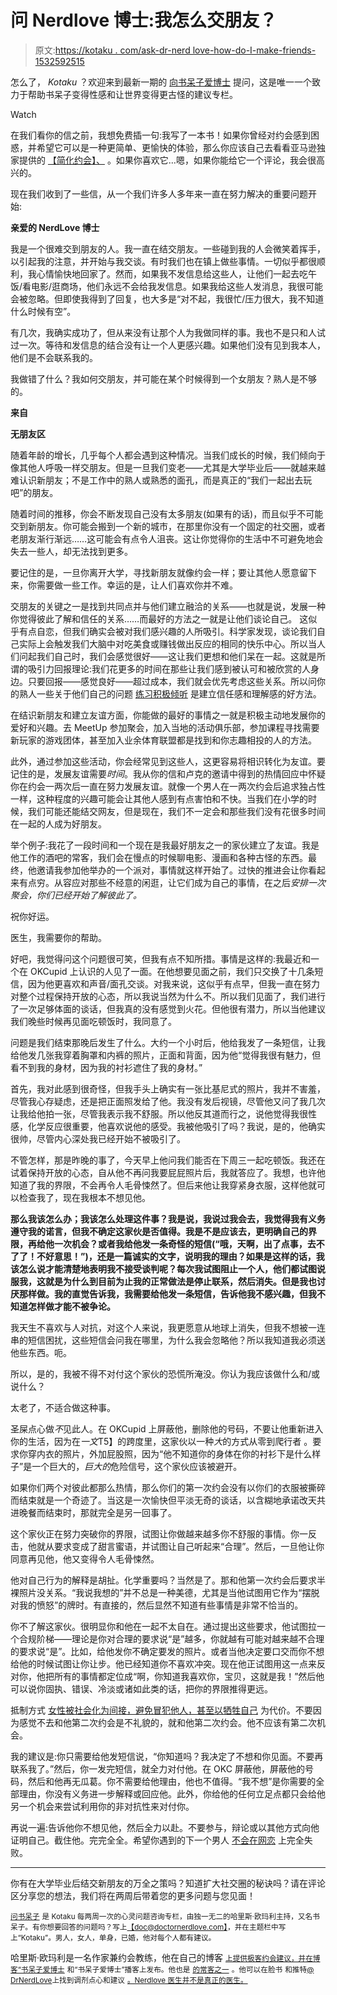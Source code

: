 # 问 Nerdlove 博士:我怎么交朋友？

> 原文:[https://kotaku . com/ask-dr-nerd love-how-do-I-make-friends-1532592515](https://kotaku.com/ask-dr-nerdlove-how-do-i-make-friends-1532592515)

怎么了， *Kotaku* ？欢迎来到最新一期的 [向书呆子爱博士](http://kotaku.com/askdrnerdlove) 提问，这是唯一一个致力于帮助书呆子变得性感和让世界变得更古怪的建议专栏。

Watch

在我们看你的信之前，我想免费插一句:我写了一本书！如果你曾经对约会感到困惑，并希望它可以是一种更简单、更愉快的体验，那么你应该自己去看看亚马逊独家提供的 [【简化约会】、](http://bit.ly/simplifieddating) 。如果你喜欢它…嗯，如果你能给它一个评论，我会很高兴的。

现在我们收到了一些信，从一个我们许多人多年来一直在努力解决的重要问题开始:

**亲爱的 NerdLove 博士**

我是一个很难交到朋友的人。我一直在结交朋友。一些碰到我的人会微笑着挥手，以引起我的注意，并开始与我交谈。有时我们也在镇上做些事情。一切似乎都很顺利，我心情愉快地回家了。然而，如果我不发信息给这些人，让他们一起去吃午饭/看电影/逛商场，他们永远不会给我发信息。如果我给这些人发消息，我很可能会被忽略。但即使我得到了回复，也大多是“对不起，我很忙/压力很大，我不知道什么时候有空”。

有几次，我确实成功了，但从来没有让那个人为我做同样的事。我也不是只和人试过一次。等待和发信息的结合没有让一个人更感兴趣。如果他们没有见到我本人，他们是不会联系我的。

我做错了什么？我如何交朋友，并可能在某个时候得到一个女朋友？熟人是不够的。

**来自**

**无朋友区**

随着年龄的增长，几乎每个人都会遇到这种情况。当我们成长的时候，我们倾向于像其他人呼吸一样交朋友。但是一旦我们变老——尤其是大学毕业后——就越来越难认识新朋友；不是工作中的熟人或熟悉的面孔，而是真正的“我们一起出去玩吧”的朋友。

随着时间的推移，你会不断发现自己没有太多朋友(如果有的话)，而且似乎不可能交到新朋友。你可能会搬到一个新的城市，在那里你没有一个固定的社交圈，或者老朋友渐行渐远……这可能会有点令人沮丧。这让你觉得你的生活中不可避免地会失去一些人，却无法找到更多。

要记住的是，一旦你离开大学，寻找新朋友就像约会一样；要让其他人愿意留下来，你需要做一些工作。幸运的是，让人们喜欢你并不难。

交朋友的关键之一是找到共同点并与他们建立融洽的关系——也就是说，发展一种你觉得彼此了解和信任的关系……而最好的方法之一就是让他们谈论自己。
这似乎有点自恋，但我们确实会被对我们感兴趣的人所吸引。科学家发现，谈论我们自己实际上会触发我们大脑中对吃美食或赚钱做出反应的相同的快乐中心。所以当人们问起我们自己时，我们会感觉很好——这让我们更想和他们呆在一起。这就是所谓的吸引力回报理论:我们花更多的时间在那些让我们感到被认可和被欣赏的人身边。只要回报——感觉良好——超过成本，我们就会优先考虑这些关系。所以问你的熟人一些关于他们自己的问题 [练习积极倾听](http://www.doctornerdlove.com/2012/06/things-to-talk-about/all/1/) 是建立信任感和理解感的好方法。

在结识新朋友和建立友谊方面，你能做的最好的事情之一就是积极主动地发展你的爱好和兴趣。去 MeetUp 参加聚会，加入当地的活动俱乐部，参加课程寻找需要新玩家的游戏团体，甚至加入业余体育联盟都是找到和你志趣相投的人的方法。

此外，通过参加这些活动，你会经常见到这些人，这更容易将相识转化为友谊。要记住的是，发展友谊需要*时间*。我从你的信和卢克的邀请中得到的热情回应中怀疑你在约会一两次后一直在努力发展友谊。就像一个男人在一两次约会后追求独占性一样，这种程度的兴趣可能会让其他人感到有点害怕和不快。当我们在小学的时候，我们可能还能结交网友，但是现在，我们不一定会和那些我们没有花很多时间在一起的人成为好朋友。

举个例子:我花了一段时间和一个现在是我最好朋友之一的家伙建立了友谊。我是他工作的酒吧的常客，我们会在慢点的时候聊电影、漫画和各种古怪的东西。最终，他邀请我参加他举办的一个派对，事情就这样开始了。过快的推进会让你看起来有点穷。从容应对那些不经意的闲逛，让它们成为自己的事情，在之后*安排一次聚会，你们已经开始了解彼此了。*

祝你好运。

医生，我需要你的帮助。

好吧，我觉得问这个问题很可笑，但我有点不知所措。事情是这样的:我最近和一个在 OKCupid 上认识的人见了一面。在他想要见面之前，我们只交换了十几条短信，因为他更喜欢和声音/面孔交谈。对我来说，这似乎有点早，但我一直在努力对整个过程保持开放的心态，所以我说当然为什么不。所以我们见面了，我们进行了一次足够体面的谈话，但我真的没有感觉到火花。但他很有潜力，所以当他建议我们晚些时候再见面吃顿饭时，我同意了。

问题是我们结束那晚后发生了什么。大约一个小时后，他给我发了一条短信，让我给他发几张我穿着胸罩和内裤的照片，正面和背面，因为他“觉得我很有魅力，但看不到我的身材，因为我的衬衫遮住了我的身材。”

首先，我对此感到很奇怪，但我手头上确实有一张比基尼式的照片，我并不害羞，尽管我心存疑虑，还是把正面照发给了他。我没有发后视镜，尽管他又问了我几次让我给他拍一张，尽管我表示我不舒服。所以他反其道而行之，说他觉得我很性感，化学反应很重要，他喜欢说他的感受。我被他吸引了吗？我说，是的，他确实很帅，尽管内心深处我已经开始不被吸引了。

不管怎样，那是昨晚的事了，今天早上他问我们能否在下周三一起吃顿饭。我还在试着保持开放的心态，自从他不再问我要屁屁照片后，我就答应了。我想，也许他知道了我的界限，不会再令人毛骨悚然了。但后来他让我穿紧身衣服，这样他就可以检查我了，现在我根本不想见他。

**那么我该怎么办；我该怎么处理这件事？我是说，我说过我会去，我觉得我有义务遵守我的诺言，但我不确定这家伙是否值得。我是不是应该去，更明确自己的界限，再给他一次机会？或者我给他发一条奇怪的短信(“哦，天啊，出了点事，去不了了！不好意思！”)，还是一篇诚实的文字，说明我的理由？如果是这样的话，我该怎么说才能清楚地表明我不接受谈判呢？每次我试图阻止一个人，他们都试图说服我，这就是为什么到目前为止我的正常做法是停止联系，然后消失。但是我也讨厌那样做。我的直觉告诉我，我需要给他发一条短信，告诉他我不感兴趣，但我不知道怎样做才能不被争论。**

我天生不喜欢与人对抗，对这个人来说，我更愿意从地球上消失，但我不想被一连串的短信困扰，这些短信会问我在哪里，为什么我会忽略他？所以我知道我必须送他些东西。呃。

所以，是的，我被不得不对付这个家伙的恐慌所淹没。你认为我应该做什么和/或说什么？

太老了，不适合做这种事。

圣屎点心做*不*见此人。在 OKCupid 上屏蔽他，删除他的号码，不要让他重新进入你的生活，因为在*一文*T5】的跨度里，这家伙以一种*大*的方式从零到爬行者 。要求你穿内衣的照片，外加屁股照，因为“他不知道你的身体在你的衬衫下是什么样子”是一个巨大的，*巨大的*危险信号，这个家伙应该被避开。

如果你们两个对彼此都那么热情，那么你们的第一次约会没有以你们的衣服被撕碎而结束就是一个奇迹了。当这是一次愉快但平淡无奇的谈话，以含糊地承诺改天共进晚餐而结束时，那就完全是另一回事了。

这个家伙正在努力突破你的界限，试图让你做越来越多你不舒服的事情。你一反击，他就从要求变成了甜言蜜语，并试图让自己听起来“合理”。然后，一旦他让你同意再见他，他又变得令人毛骨悚然。

他对自己行为的解释是胡扯。化学重要吗？当然是了。那和他第一次约会后要求半裸照片没关系。“我说我想的”并不总是一种美德，尤其是当他试图用它作为“摆脱对我的愤怒”的牌时。有直接的，然后显然不知道有些事情是非常不恰当的。

你不了解这家伙。很明显你和他在一起不太自在。通过提出这些要求，他试图拉一个合规阶梯——理论是你对合理的要求说“是”越多，你就越有可能对越来越不合理的要求说“是”。比如，给他发你不确定要发的照片。或者当他决定要口交而你不想给他的时候试图让你让步。他已经知道你不喜欢冲突。现在他正试图用这一点来反对你，他把所有的事情都定位成“啊，你知道我喜欢你，宝贝，这就是我！”然后他可以说你固执、错误、冷淡或诸如此类的话，把你的界限推得更远。

抵制方式 [女性被社会化为间接，避免冒犯他人，甚至以牺牲自己](https://kotaku.com/1522277868) 为代价。不要因为感觉不去和他第二次约会是不礼貌的，就和他第二次约会。他不应该有第二次机会。

我的建议是:你只需要给他发短信说，“你知道吗？我决定了不想和你见面。不要再联系我了。”然后，你一发完短信，就全力对付他。在 OKC 屏蔽他，屏蔽他的号码，然后和他再无瓜葛。你不需要给他理由，他也不值得。“我不想”是你需要的全部理由，你没有义务进一步解释或回应他。此外，你给他的任何立足点都只会给他另一个机会来尝试利用你的非对抗性来对付你。

再说一遍:告诉他你不想见他，然后全力以赴。不要参与，辩论或以其他方式向他证明自己。截住他。完完全全。希望你遇到的下一个男人 [不会在网恋](http://www.doctornerdlove.com/2013/09/how-to-suck-at-online-dating/) 上完全失败。

* * *

你有在大学毕业后结交新朋友的万全之策吗？知道扩大社交圈的秘诀吗？请在评论区分享您的想法，我们将在两周后带着您的更多问题与您见面！

[<small>问书呆子</small>](http://kotaku.com/askdrnerdlove) <small>是 Kotaku 每两周一次的心灵问题咨询专栏，由独一无二的哈里斯·欧玛利主持，又名书呆子。有你想要回答的问题吗？写上</small>[<small>【doc@doctornerdlove.com】</small>](mailto:doc@doctornerdlove.com)<small>，并在主题栏中写上“Kotaku”。男人，女人，单身，已婚，他对每个人都有建议。</small>

哈里斯·欧玛利是一名作家兼约会教练，他在自己的博客 [<small>上提供极客约会建议，并在博客“书呆子爱博士</small>](http://www.doctornerdlove.com/) <small>和“书呆子爱博士”播客上发布。他也是</small> [<small>的常客之一</small>](http://oneofus.net/) <small>。他可以在脸书</small> <small>和推特</small>[<small>@ DrNerdLove</small>](http://twitter.com/DrNerdLove)<small>上找到调剂点心和建议</small> [<small>。Nerdlove 医生并不是真正的医生。</small>](http://facebook.com/DrNerdLove)
